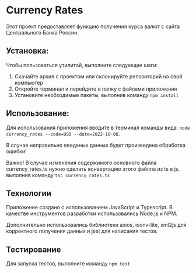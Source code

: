 # Currency Rates

Этот проект предоставляет функцию получения курса валют с сайта Центрального Банка России.

## Установка:

Чтобы пользоваться утилитой, выполните следующие шаги:

1. Скачайте архив с проектом или склонируйте репозиторий на свой компьютер
2. Откройте терминал и перейдите в папку с файлами приложения
3. Установите необходимые пакеты, выполнив команду `npm install`

## Использование:

Для использования приложения вводите в терминал команды вида:  `node currency_rates --code=USD --date=2022-10-08`.

В случае неправильно введеных данных будет произведена обработка ошибки!

Важно! В случае изменения содержимого основного файла currency_rates.ts нужно сделать конвертацию этого файлпа из ts в js, выполнив команду `tsc currency_rates.ts`

## Технологии

Приложение создано с использованием JavaScript и Typescript. В качестве инструментов разработки использовались Node.js и NPM.

Дополнительно использовались библиотеки axios, iconv-lite, xml2js для корректного получения данных и jest для написания тестов.

## Тестирование

Для запуска тестов, выполните команду `npm test`
